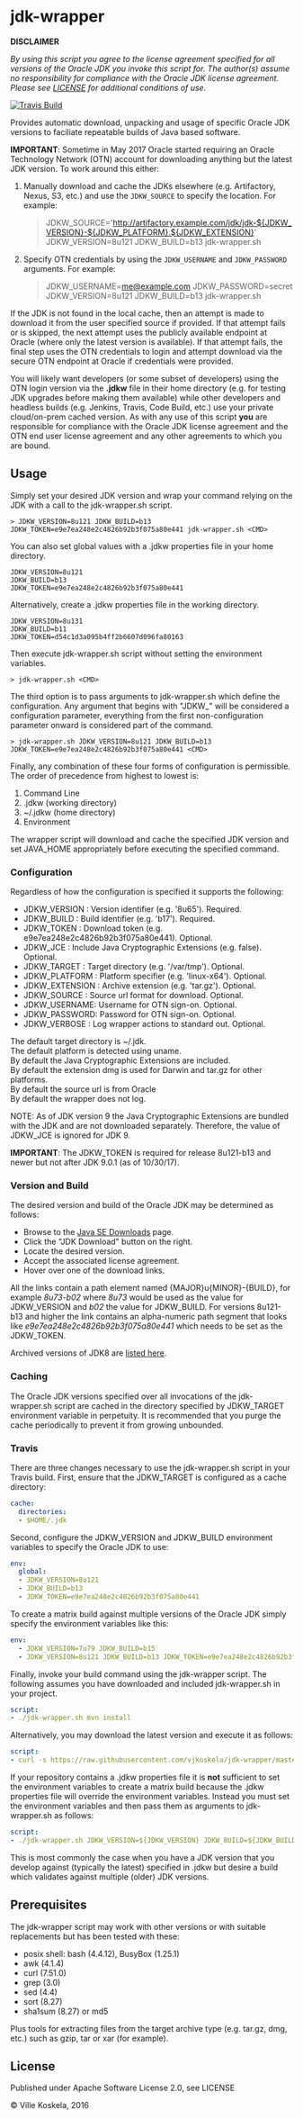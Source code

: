jdk-wrapper
===========

__DISCLAIMER__

_By using this script you agree to the license agreement specified for all
versions of the Oracle JDK you invoke this script for. The author(s) assume no
responsibility for compliance with the Oracle JDK license agreement. Please see
[LICENSE](LICENSE) for additional conditions of use._

<a href="https://travis-ci.org/vjkoskela/jdk-wrapper/">
    <img src="https://travis-ci.org/vjkoskela/jdk-wrapper.png"
         alt="Travis Build">
</a>

Provides automatic download, unpacking and usage of specific Oracle JDK versions to faciliate repeatable builds of Java based software.

**IMPORTANT**: Sometime in May 2017 Oracle started requiring an Oracle Technology Network (OTN) account for downloading anything but the latest 
JDK version. To work around this either:
 
 1) Manually download and cache the JDKs elsewhere (e.g. Artifactory, Nexus, S3, etc.) and use the `JDKW_SOURCE` to specify the location. For example:

    > JDKW_SOURCE='http://artifactory.example.com/jdk/jdk-${JDKW_VERSION}-${JDKW_PLATFORM}.${JDKW_EXTENSION}' JDKW_VERSION=8u121 JDKW_BUILD=b13 jdk-wrapper.sh <CMD>
 
 2) Specify OTN credentials by using the `JDKW_USERNAME` and `JDKW_PASSWORD` arguments. For example:
                                                                                                    
    > JDKW_USERNAME=me@example.com JDKW_PASSWORD=secret JDKW_VERSION=8u121 JDKW_BUILD=b13 jdk-wrapper.sh <CMD>

If the JDK is not found in the local cache, then an attempt is made to download it from the user specified source if provided. If that attempt fails or is skipped,
the next attempt uses the publicly available endpoint at Oracle (where only the latest version is available). If that attempt fails, the final step uses
the OTN credentials to login and attempt download via the secure OTN endpoint at Oracle if credentials were provided. 

You will likely want developers (or some subset of developers) using the OTN login version via the __.jdkw__ file in their home directory (e.g. for testing
JDK upgrades before making them available) while other developers and headless builds (e.g. Jenkins, Travis, Code Build, etc.) use your private cloud/on-prem cached version. As with
any use of this script **you** are responsible for compliance with the Oracle JDK license agreement and the OTN end user license agreement and any other
agreements to which you are bound.

Usage
-----

Simply set your desired JDK version and wrap your command relying on the JDK with a call to the jdk-wrapper.sh script.

    > JDKW_VERSION=8u121 JDKW_BUILD=b13 JDKW_TOKEN=e9e7ea248e2c4826b92b3f075a80e441 jdk-wrapper.sh <CMD>

You can also set global values with a .jdkw properties file in your home directory.

```
JDKW_VERSION=8u121
JDKW_BUILD=b13
JDKW_TOKEN=e9e7ea248e2c4826b92b3f075a80e441
```

Alternatively, create a .jdkw properties file in the working directory.

```
JDKW_VERSION=8u131
JDKW_BUILD=b11
JDKW_TOKEN=d54c1d3a095b4ff2b6607d096fa80163
```

Then execute jdk-wrapper.sh script without setting the environment variables.

    > jdk-wrapper.sh <CMD>

The third option is to pass arguments to jdk-wrapper.sh which define the configuration. Any argument that begins with "JDKW_" will be considered a configuration parameter, everything from the first non-configuration parameter onward is considered part of the command.

    > jdk-wrapper.sh JDKW_VERSION=8u121 JDKW_BUILD=b13 JDKW_TOKEN=e9e7ea248e2c4826b92b3f075a80e441 <CMD>

Finally, any combination of these four forms of configuration is permissible. The order of precedence from highest to lowest is:

1) Command Line
2) .jdkw (working directory)
3) ~/.jdkw (home directory)
4) Environment

The wrapper script will download and cache the specified JDK version and set JAVA_HOME appropriately before executing the specified command.

### Configuration

Regardless of how the configuration is specified it supports the following:

* JDKW_VERSION : Version identifier (e.g. '8u65'). Required.
* JDKW_BUILD : Build identifier (e.g. 'b17'). Required.
* JDKW_TOKEN : Download token (e.g. e9e7ea248e2c4826b92b3f075a80e441). Optional.
* JDKW_JCE : Include Java Cryptographic Extensions (e.g. false). Optional.
* JDKW_TARGET : Target directory (e.g. '/var/tmp'). Optional.
* JDKW_PLATFORM : Platform specifier (e.g. 'linux-x64'). Optional.
* JDKW_EXTENSION : Archive extension (e.g. 'tar.gz'). Optional.
* JDKW_SOURCE : Source url format for download. Optional.
* JDKW_USERNAME: Username for OTN sign-on. Optional.
* JDKW_PASSWORD: Password for OTN sign-on. Optional.
* JDKW_VERBOSE : Log wrapper actions to standard out. Optional.

The default target directory is ~/.jdk.<br/>
The default platform is detected using uname.<br/>
By default the Java Cryptographic Extensions are included.<br/>
By default the extension dmg is used for Darwin and tar.gz for other platforms.<br/>
By default the source url is from Oracle</br>
By default the wrapper does not log.

NOTE: As of JDK version 9 the Java Cryptographic Extensions are bundled with the
JDK and are not downloaded separately. Therefore, the value of JDKW_JCE is
ignored for JDK 9.

**IMPORTANT**: The JDKW_TOKEN is required for release 8u121-b13 and newer but
not after JDK 9.0.1 (as of 10/30/17).

### Version and Build

The desired version and build of the Oracle JDK may be determined as follows:

* Browse to the [Java SE Downloads](http://www.oracle.com/technetwork/java/javase/downloads/index.html) page.
* Click the "JDK Download" button on the right.
* Locate the desired version.
* Accept the associated license agreement.
* Hover over one of the download links.

All the links contain a path element named {MAJOR}u{MINOR}-{BUILD}, for example _8u73-b02_ where _8u73_ would be used as the value for JDKW_VERSION and _b02_ the value for JDKW_BUILD. For versions 8u121-b13 and higher the link contains an alpha-numeric path segment that looks like _e9e7ea248e2c4826b92b3f075a80e441_ which needs to be set as the JDKW_TOKEN.

Archived versions of JDK8 are [listed here](http://www.oracle.com/technetwork/java/javase/downloads/java-archive-javase8-2177648.html).

### Caching

The Oracle JDK versions specified over all invocations of the jdk-wrapper.sh script are cached in the directory specified by JDKW_TARGET environment variable in perpetuity. It is recommended that you purge the cache periodically to prevent it from growing unbounded.

### Travis

There are three changes necessary to use the jdk-wrapper.sh script in your Travis build. First, ensure that the JDKW_TARGET is configured as a cache directory:

```yml
cache:
  directories:
  - $HOME/.jdk
```

Second, configure the JDKW_VERSION and JDKW_BUILD environment variables to specify the Oracle JDK to use:

```yml
env:
  global:
  - JDKW_VERSION=8u121
  - JDKW_BUILD=b13
  - JDKW_TOKEN=e9e7ea248e2c4826b92b3f075a80e441
```

To create a matrix build against multiple versions of the Oracle JDK simply specify the environment variables like this:

```yml
env:
  - JDKW_VERSION=7u79 JDKW_BUILD=b15
  - JDKW_VERSION=8u121 JDKW_BUILD=b13 JDKW_TOKEN=e9e7ea248e2c4826b92b3f075a80e441
```

Finally, invoke your build command using the jdk-wrapper script. The following assumes you have downloaded and included jdk-wrapper.sh in your project.

```yml
script:
- ./jdk-wrapper.sh mvn install
```

Alternatively, you may download the latest version and execute it as follows:

```yml
script:
- curl -s https://raw.githubusercontent.com/vjkoskela/jdk-wrapper/master/jdk-wrapper.sh | bash /dev/stdin mvn install
```

If your repository contains a .jdkw properties file it is __not__ sufficient to set the environment variables to create a matrix build because the .jdkw properties file will override the environment variables. Instead you must set the environment variables and then pass them as arguments to jdk-wrapper.sh as follows: 
 
```yml
script:
- ./jdk-wrapper.sh JDKW_VERSION=${JDKW_VERSION} JDKW_BUILD=${JDKW_BUILD} JDKW_TOKEN=${JDKW_TOKEN} mvn install
```

This is most commonly the case when you have a JDK version that you develop against (typically the latest) specified in .jdkw but desire a build which validates against multiple (older) JDK versions.

Prerequisites
-------------

The jdk-wrapper script may work with other versions or with suitable replacements but has been tested with these:

* posix shell: bash (4.4.12), BusyBox (1.25.1)
* awk (4.1.4)
* curl (7.51.0)
* grep (3.0)
* sed (4.4)
* sort (8.27)
* sha1sum (8.27) or md5

Plus tools for extracting files from the target archive type (e.g. tar.gz, dmg, etc.) such as gzip, tar or xar (for example).

License
-------

Published under Apache Software License 2.0, see LICENSE

&copy; Ville Koskela, 2016

